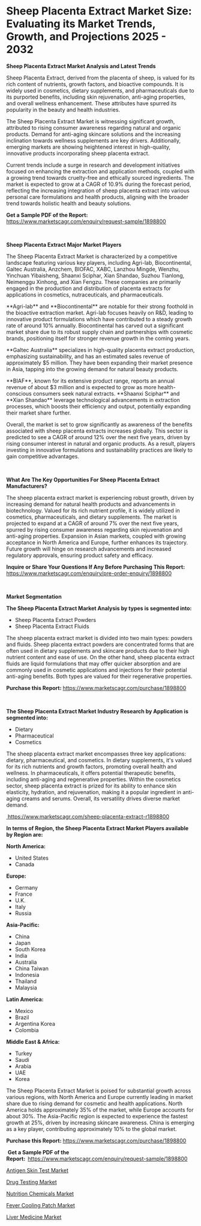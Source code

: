 <p><h1>Sheep Placenta Extract Market Size: Evaluating its Market Trends, Growth, and Projections 2025 - 2032</h1></p><p><strong>Sheep Placenta Extract Market Analysis and Latest Trends</strong></p>
<p><p>Sheep Placenta Extract, derived from the placenta of sheep, is valued for its rich content of nutrients, growth factors, and bioactive compounds. It is widely used in cosmetics, dietary supplements, and pharmaceuticals due to its purported benefits, including skin rejuvenation, anti-aging properties, and overall wellness enhancement. These attributes have spurred its popularity in the beauty and health industries.</p><p>The Sheep Placenta Extract Market is witnessing significant growth, attributed to rising consumer awareness regarding natural and organic products. Demand for anti-aging skincare solutions and the increasing inclination towards wellness supplements are key drivers. Additionally, emerging markets are showing heightened interest in high-quality, innovative products incorporating sheep placenta extract.</p><p>Current trends include a surge in research and development initiatives focused on enhancing the extraction and application methods, coupled with a growing trend towards cruelty-free and ethically sourced ingredients. The market is expected to grow at a CAGR of 10.9% during the forecast period, reflecting the increasing integration of sheep placenta extract into various personal care formulations and health products, aligning with the broader trend towards holistic health and beauty solutions.</p></p>
<p><strong>Get a Sample PDF of the Report:&nbsp;</strong> <a href="https://www.marketscagr.com/enquiry/request-sample/1898800?utm_campaign=2194&utm_medium=2&utm_source=Github&utm_content=ia&utm_term=08032025&utm_id=sheep-placenta-extract">https://www.marketscagr.com/enquiry/request-sample/1898800</a></p>
<p>&nbsp;</p>
<p><strong>Sheep Placenta Extract Major Market Players</strong></p>
<p><p>The Sheep Placenta Extract Market is characterized by a competitive landscape featuring various key players, including Agri-lab, Biocontinental, Galtec Australia, Anzchem, BIOFAC, XABC, Lanzhou Mingde, Wenzhu, Yinchuan Yibaisheng, Shaanxi Sciphar, Xian Shandao, Suzhou Tianlong, Neimenggu Xinhong, and Xian Fengzu. These companies are primarily engaged in the production and distribution of placenta extracts for applications in cosmetics, nutraceuticals, and pharmaceuticals.</p><p>**Agri-lab** and **Biocontinental** are notable for their strong foothold in the bioactive extraction market. Agri-lab focuses heavily on R&D, leading to innovative product formulations which have contributed to a steady growth rate of around 10% annually. Biocontinental has carved out a significant market share due to its robust supply chain and partnerships with cosmetic brands, positioning itself for stronger revenue growth in the coming years.</p><p>**Galtec Australia** specializes in high-quality placenta extract production, emphasizing sustainability, and has an estimated sales revenue of approximately $5 million. They have been expanding their market presence in Asia, tapping into the growing demand for natural beauty products.</p><p>**BIAF**, known for its extensive product range, reports an annual revenue of about $3 million and is expected to grow as more health-conscious consumers seek natural extracts. **Shaanxi Sciphar** and **Xian Shandao** leverage technological advancements in extraction processes, which boosts their efficiency and output, potentially expanding their market share further.</p><p>Overall, the market is set to grow significantly as awareness of the benefits associated with sheep placenta extracts increases globally. This sector is predicted to see a CAGR of around 12% over the next five years, driven by rising consumer interest in natural and organic products. As a result, players investing in innovative formulations and sustainability practices are likely to gain competitive advantages.</p></p>
<p>&nbsp;</p>
<p><strong>What Are The Key Opportunities For Sheep Placenta Extract Manufacturers?</strong></p>
<p><p>The sheep placenta extract market is experiencing robust growth, driven by increasing demand for natural health products and advancements in biotechnology. Valued for its rich nutrient profile, it is widely utilized in cosmetics, pharmaceuticals, and dietary supplements. The market is projected to expand at a CAGR of around 7% over the next five years, spurred by rising consumer awareness regarding skin rejuvenation and anti-aging properties. Expansion in Asian markets, coupled with growing acceptance in North America and Europe, further enhances its trajectory. Future growth will hinge on research advancements and increased regulatory approvals, ensuring product safety and efficacy.</p></p>
<p><strong>Inquire or Share Your Questions If Any Before Purchasing This Report:</strong> <a href="https://www.marketscagr.com/enquiry/pre-order-enquiry/1898800?utm_campaign=2194&utm_medium=2&utm_source=Github&utm_content=ia&utm_term=08032025&utm_id=sheep-placenta-extract">https://www.marketscagr.com/enquiry/pre-order-enquiry/1898800</a></p>
<p>&nbsp;</p>
<p><strong>Market Segmentation</strong></p>
<p><strong>The Sheep Placenta Extract Market Analysis by types is segmented into:</strong></p>
<p><ul><li>Sheep Placenta Extract Powders</li><li>Sheep Placenta Extract Fluids</li></ul></p>
<p><p>The sheep placenta extract market is divided into two main types: powders and fluids. Sheep placenta extract powders are concentrated forms that are often used in dietary supplements and skincare products due to their high nutrient content and ease of use. On the other hand, sheep placenta extract fluids are liquid formulations that may offer quicker absorption and are commonly used in cosmetic applications and injections for their potential anti-aging benefits. Both types are valued for their regenerative properties.</p></p>
<p><strong>Purchase this Report:&nbsp;</strong><a href="https://www.marketscagr.com/purchase/1898800?utm_campaign=2194&utm_medium=2&utm_source=Github&utm_content=ia&utm_term=08032025&utm_id=sheep-placenta-extract">https://www.marketscagr.com/purchase/1898800</a></p>
<p>&nbsp;</p>
<p><strong>The Sheep Placenta Extract Market Industry Research by Application is segmented into:</strong></p>
<p><ul><li>Dietary</li><li>Pharmaceutical</li><li>Cosmetics</li></ul></p>
<p><p>The sheep placenta extract market encompasses three key applications: dietary, pharmaceutical, and cosmetics. In dietary supplements, it's valued for its rich nutrients and growth factors, promoting overall health and wellness. In pharmaceuticals, it offers potential therapeutic benefits, including anti-aging and regenerative properties. Within the cosmetics sector, sheep placenta extract is prized for its ability to enhance skin elasticity, hydration, and rejuvenation, making it a popular ingredient in anti-aging creams and serums. Overall, its versatility drives diverse market demand.</p></p>
<p><a href="https://www.marketscagr.com/sheep-placenta-extract-r1898800?utm_campaign=2194&utm_medium=2&utm_source=Github&utm_content=ia&utm_term=08032025&utm_id=sheep-placenta-extract">&nbsp;https://www.marketscagr.com/sheep-placenta-extract-r1898800</a></p>
<p><strong>In terms of Region, the Sheep Placenta Extract Market Players available by Region are:</strong></p>
<p>
    <p> <strong> North America: </strong>
        <ul>
            <li>United States</li>
            <li>Canada</li>
        </ul>
        </p> 
    <p> <strong> Europe: </strong>
        <ul>
            <li>Germany</li>
            <li>France</li>
            <li>U.K.</li>
            <li>Italy</li>
            <li>Russia</li>
        </ul>
        </p> 
    <p> <strong> Asia-Pacific: </strong>
        <ul>
            <li>China</li>
            <li>Japan</li>
            <li>South Korea</li>
            <li>India</li>
            <li>Australia</li>
            <li>China Taiwan</li>
            <li>Indonesia</li>
            <li>Thailand</li>
            <li>Malaysia</li>
        </ul>
        </p> 
    <p> <strong> Latin America: </strong>
        <ul>
            <li>Mexico</li>
            <li>Brazil</li>
            <li>Argentina Korea</li>
            <li>Colombia</li>
        </ul>
        </p> 
    <p> <strong> Middle East & Africa: </strong>
        <ul>
            <li>Turkey</li>
            <li>Saudi</li>
            <li>Arabia</li>
            <li>UAE</li>
            <li>Korea</li>
        </ul>
    </p>
    </p>
<p><p>The Sheep Placenta Extract Market is poised for substantial growth across various regions, with North America and Europe currently leading in market share due to rising demand for cosmetic and health applications. North America holds approximately 35% of the market, while Europe accounts for about 30%. The Asia-Pacific region is expected to experience the fastest growth at 25%, driven by increasing skincare awareness. China is emerging as a key player, contributing approximately 10% to the global market.</p></p>
<p><strong>Purchase this Report: </strong><a href="https://www.marketscagr.com/purchase/1898800?utm_campaign=2194&utm_medium=2&utm_source=Github&utm_content=ia&utm_term=08032025&utm_id=sheep-placenta-extract">https://www.marketscagr.com/purchase/1898800</a></p>
<p>&nbsp;<strong>Get a Sample PDF of the Report:&nbsp;&nbsp;</strong><a href="https://www.marketscagr.com/enquiry/request-sample/1898800?utm_campaign=2194&utm_medium=2&utm_source=Github&utm_content=ia&utm_term=08032025&utm_id=sheep-placenta-extract">https://www.marketscagr.com/enquiry/request-sample/1898800</a></p>
<p><strong></strong></p>
<p><p><a href="https://github.com/haajipauget/Market-Research-Report-List-1/blob/main/antigen-skin-test-market.md?utm_campaign=2194&utm_medium=2&utm_source=Github&utm_content=ia&utm_term=08032025&utm_id=sheep-placenta-extract">Antigen Skin Test Market</a></p><p><a href="https://github.com/popoialraih3/Market-Research-Report-List-1/blob/main/drug-testing-market.md?utm_campaign=2194&utm_medium=2&utm_source=Github&utm_content=ia&utm_term=08032025&utm_id=sheep-placenta-extract">Drug Testing Market</a></p><p><a href="https://github.com/sanokdagada01/Market-Research-Report-List-1/blob/main/nutrition-chemicals-market.md?utm_campaign=2194&utm_medium=2&utm_source=Github&utm_content=ia&utm_term=08032025&utm_id=sheep-placenta-extract">Nutrition Chemicals Market</a></p><p><a href="https://github.com/shirlantosx7/Market-Research-Report-List-1/blob/main/fever-cooling-patch-market.md?utm_campaign=2194&utm_medium=2&utm_source=Github&utm_content=ia&utm_term=08032025&utm_id=sheep-placenta-extract">Fever Cooling Patch Market</a></p><p><a href="https://github.com/lanuskarnajc/Market-Research-Report-List-1/blob/main/liver-medicine-market.md?utm_campaign=2194&utm_medium=2&utm_source=Github&utm_content=ia&utm_term=08032025&utm_id=sheep-placenta-extract">Liver Medicine Market</a></p></p>